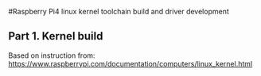 #Raspberry Pi4 linux kernel toolchain build and driver development

## Part 1. Kernel build

Based on instruction from: https://www.raspberrypi.com/documentation/computers/linux_kernel.html